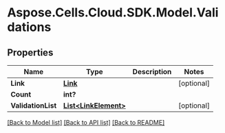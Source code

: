 # Aspose.Cells.Cloud.SDK.Model.Validations
## Properties

Name | Type | Description | Notes
------------ | ------------- | ------------- | -------------
**Link** | [**Link**](Link.md) |  | [optional] 
**Count** | **int?** |  | 
**ValidationList** | [**List&lt;LinkElement&gt;**](LinkElement.md) |  | [optional] 

[[Back to Model list]](../README.md#documentation-for-models) [[Back to API list]](../README.md#documentation-for-api-endpoints) [[Back to README]](../README.md)

